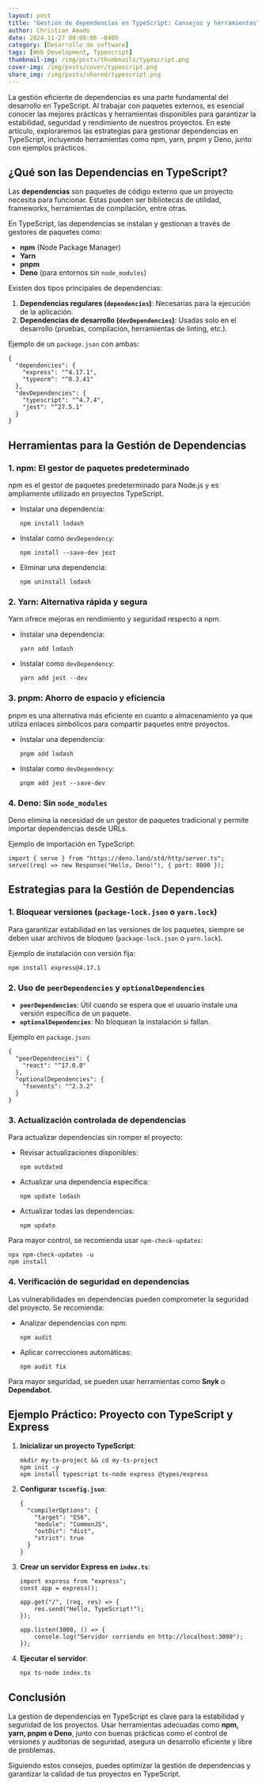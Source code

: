 ```yaml
---
layout: post
title: "Gestión de dependencias en TypeScript: Consejos y herramientas"
author: Christian Amado
date: 2024-11-27 00:00:00 -0400
category: [Desarrollo de software]
tags: [Web Development, Typescript]
thumbnail-img: /img/posts/thumbnails/typescript.png
cover-img: /img/posts/cover/typescript.png
share_img: /img/posts/shared/typescript.png
---
```


La gestión eficiente de dependencias es una parte fundamental del desarrollo en TypeScript. Al trabajar con paquetes externos, es esencial conocer las mejores prácticas y herramientas disponibles para garantizar la estabilidad, seguridad y rendimiento de nuestros proyectos. En este artículo, exploraremos las estrategias para gestionar dependencias en TypeScript, incluyendo herramientas como npm, yarn, pnpm y Deno, junto con ejemplos prácticos.

<!--more-->

## ¿Qué son las Dependencias en TypeScript?

Las **dependencias** son paquetes de código externo que un proyecto necesita para funcionar. Estas pueden ser bibliotecas de utilidad, frameworks, herramientas de compilación, entre otras.

En TypeScript, las dependencias se instalan y gestionan a través de gestores de paquetes como:

- **npm** (Node Package Manager)
- **Yarn**
- **pnpm**
- **Deno** (para entornos sin `node_modules`)

Existen dos tipos principales de dependencias:

1. **Dependencias regulares (`dependencies`)**: Necesarias para la ejecución de la aplicación.
2. **Dependencias de desarrollo (`devDependencies`)**: Usadas solo en el desarrollo (pruebas, compilación, herramientas de linting, etc.).

Ejemplo de un `package.json` con ambas:

```
{
  "dependencies": {
    "express": "^4.17.1",
    "typeorm": "^0.2.41"
  },
  "devDependencies": {
    "typescript": "^4.7.4",
    "jest": "^27.5.1"
  }
}
```

## Herramientas para la Gestión de Dependencias

### 1. **npm: El gestor de paquetes predeterminado**

npm es el gestor de paquetes predeterminado para Node.js y es ampliamente utilizado en proyectos TypeScript.

- Instalar una dependencia:
  ```
  npm install lodash
  ```
- Instalar como `devDependency`:
  ```
  npm install --save-dev jest
  ```
- Eliminar una dependencia:
  ```
  npm uninstall lodash
  ```

### 2. **Yarn: Alternativa rápida y segura**

Yarn ofrece mejoras en rendimiento y seguridad respecto a npm.

- Instalar una dependencia:
  ```
  yarn add lodash
  ```
- Instalar como `devDependency`:
  ```
  yarn add jest --dev
  ```

### 3. **pnpm: Ahorro de espacio y eficiencia**

pnpm es una alternativa más eficiente en cuanto a almacenamiento ya que utiliza enlaces simbólicos para compartir paquetes entre proyectos.

- Instalar una dependencia:
  ```
  pnpm add lodash
  ```
- Instalar como `devDependency`:
  ```
  pnpm add jest --save-dev
  ```

### 4. **Deno: Sin `node_modules`**

Deno elimina la necesidad de un gestor de paquetes tradicional y permite importar dependencias desde URLs.

Ejemplo de importación en TypeScript:

```
import { serve } from "https://deno.land/std/http/server.ts";
serve((req) => new Response("Hello, Deno!"), { port: 8000 });
```

## Estrategias para la Gestión de Dependencias

### 1. **Bloquear versiones (`package-lock.json` o `yarn.lock`)**

Para garantizar estabilidad en las versiones de los paquetes, siempre se deben usar archivos de bloqueo (`package-lock.json` o `yarn.lock`).

Ejemplo de instalación con versión fija:
```
npm install express@4.17.1
```

### 2. **Uso de `peerDependencies` y `optionalDependencies`**

- **`peerDependencies`**: Útil cuando se espera que el usuario instale una versión específica de un paquete.
- **`optionalDependencies`**: No bloquean la instalación si fallan.

Ejemplo en `package.json`:
```
{
  "peerDependencies": {
    "react": "^17.0.0"
  },
  "optionalDependencies": {
    "fsevents": "^2.3.2"
  }
}
```

### 3. **Actualización controlada de dependencias**

Para actualizar dependencias sin romper el proyecto:

- Revisar actualizaciones disponibles:
  ```
  npm outdated
  ```
- Actualizar una dependencia específica:
  ```
  npm update lodash
  ```
- Actualizar todas las dependencias:
  ```
  npm update
  ```

Para mayor control, se recomienda usar `npm-check-updates`:
```
npx npm-check-updates -u
npm install
```

### 4. **Verificación de seguridad en dependencias**

Las vulnerabilidades en dependencias pueden comprometer la seguridad del proyecto. Se recomienda:

- Analizar dependencias con npm:
  ```
  npm audit
  ```
- Aplicar correcciones automáticas:
  ```
  npm audit fix
  ```

Para mayor seguridad, se pueden usar herramientas como **Snyk** o **Dependabot**.

## Ejemplo Práctico: Proyecto con TypeScript y Express

1. **Inicializar un proyecto TypeScript**:
   ```
   mkdir my-ts-project && cd my-ts-project
   npm init -y
   npm install typescript ts-node express @types/express
   ```

2. **Configurar `tsconfig.json`**:
   ```
   {
     "compilerOptions": {
       "target": "ES6",
       "module": "CommonJS",
       "outDir": "dist",
       "strict": true
     }
   }
   ```

3. **Crear un servidor Express en `index.ts`**:
   ```
   import express from "express";
   const app = express();
   
   app.get("/", (req, res) => {
       res.send("Hello, TypeScript!");
   });
   
   app.listen(3000, () => {
       console.log("Servidor corriendo en http://localhost:3000");
   });
   ```

4. **Ejecutar el servidor**:
   ```
   npx ts-node index.ts
   ```

## Conclusión

La gestión de dependencias en TypeScript es clave para la estabilidad y seguridad de los proyectos. Usar herramientas adecuadas como **npm, yarn, pnpm o Deno**, junto con buenas prácticas como el control de versiones y auditorías de seguridad, asegura un desarrollo eficiente y libre de problemas.

Siguiendo estos consejos, puedes optimizar la gestión de dependencias y garantizar la calidad de tus proyectos en TypeScript.